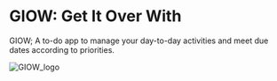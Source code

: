 # GIOW: Get It Over With

GIOW; A to-do app to manage your day-to-day activities and meet due dates according to priorities. 


![GIOW_logo](https://github.com/arijitpaull/To_Do_App/assets/48390388/0b588600-e720-434c-b4a3-b77f10cac88b)
